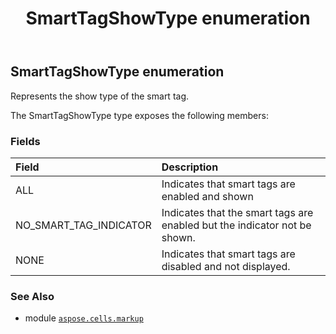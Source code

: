 ﻿---
title: SmartTagShowType enumeration
second_title: Aspose.Cells for Python via .NET API References
description: 
type: docs
weight: 90
url: /aspose.cells.markup/smarttagshowtype/
is_root: false
---

## SmartTagShowType enumeration

Represents the show type of the smart tag.



The SmartTagShowType type exposes the following members:

### Fields
| Field | Description |
| :- | :- |
| ALL | Indicates that smart tags are enabled and shown |
| NO_SMART_TAG_INDICATOR | Indicates that the smart tags are enabled but the indicator not be shown. |
| NONE | Indicates that smart tags are disabled and not displayed. |



### See Also
* module [`aspose.cells.markup`](..)

